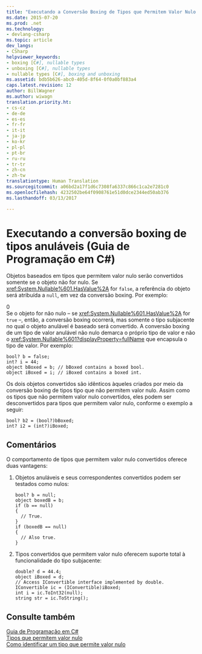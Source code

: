 ```yaml
---
title: "Executando a Conversão Boxing de Tipos que Permitem Valor Nulo (Guia de Programação em C#) | Microsoft Docs"
ms.date: 2015-07-20
ms.prod: .net
ms.technology:
- devlang-csharp
ms.topic: article
dev_langs:
- CSharp
helpviewer_keywords:
- boxing [C#], nullable types
- unboxing [C#], nullable types
- nullable types [C#], boxing and unboxing
ms.assetid: bdb5b626-abc0-405d-8f64-0f0a0bf883a4
caps.latest.revision: 12
author: BillWagner
ms.author: wiwagn
translation.priority.ht:
- cs-cz
- de-de
- es-es
- fr-fr
- it-it
- ja-jp
- ko-kr
- pl-pl
- pt-br
- ru-ru
- tr-tr
- zh-cn
- zh-tw
translationtype: Human Translation
ms.sourcegitcommit: a06bd2a17f1d6c7308fa6337c866c1ca2e7281c0
ms.openlocfilehash: 4232502be64f0908761e51d0dce2344ed50ab376
ms.lasthandoff: 03/13/2017

---
```

# <a name="boxing-nullable-types-c-programming-guide"></a>Executando a conversão boxing de tipos anuláveis (Guia de Programação em C#)
Objetos baseados em tipos que permitem valor nulo serão convertidos somente se o objeto não for nulo. Se <xref:System.Nullable%601.HasValue%2A> for `false`, a referência do objeto será atribuída a `null`, em vez da conversão boxing. Por exemplo:  
  
<CodeContentPlaceHolder>0</CodeContentPlaceHolder>  
 Se o objeto for não nulo – se <xref:System.Nullable%601.HasValue%2A> for `true` –, então, a conversão boxing ocorrerá, mas somente o tipo subjacente no qual o objeto anulável é baseado será convertido. A conversão boxing de um tipo de valor anulável não nulo demarca o próprio tipo de valor e não o <xref:System.Nullable%601?displayProperty=fullName> que encapsula o tipo de valor. Por exemplo:  
  
```  
bool? b = false;  
int? i = 44;  
object bBoxed = b; // bBoxed contains a boxed bool.  
object iBoxed = i; // iBoxed contains a boxed int.  
```  
  
 Os dois objetos convertidos são idênticos àqueles criados por meio da conversão boxing de tipos tipo que não permitem valor nulo. Assim como os tipos que não permitem valor nulo convertidos, eles podem ser desconvertidos para tipos que permitem valor nulo, conforme o exemplo a seguir:  
  
```  
bool? b2 = (bool?)bBoxed;  
int? i2 = (int?)iBoxed;  
```  
  
## <a name="remarks"></a>Comentários  
 O comportamento de tipos que permitem valor nulo convertidos oferece duas vantagens:  
  
1.  Objetos anuláveis e seus correspondentes convertidos podem ser testados como nulos:  
  
    ```  
    bool? b = null;  
    object boxedB = b;  
    if (b == null)  
    {  
      // True.  
    }  
    if (boxedB == null)  
    {  
      // Also true.  
    }  
    ```  
  
2.  Tipos convertidos que permitem valor nulo oferecem suporte total à funcionalidade do tipo subjacente:  
  
    ```  
    double? d = 44.4;  
    object iBoxed = d;  
    // Access IConvertible interface implemented by double.  
    IConvertible ic = (IConvertible)iBoxed;  
    int i = ic.ToInt32(null);  
    string str = ic.ToString();  
    ```  
  
## <a name="see-also"></a>Consulte também  
 [Guia de Programação em C#](../../../csharp/programming-guide/index.md)   
 [Tipos que permitem valor nulo](../../../csharp/programming-guide/nullable-types/index.md)   
 [Como identificar um tipo que permite valor nulo](../../../csharp/programming-guide/nullable-types/how-to-identify-a-nullable-type.md)
